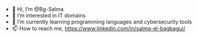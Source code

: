 - 👋 Hi, I’m @Bg-Salma
- 👀 I’m interested in IT domains 
- 🌱 I’m currently learning programming languages and cybersecurity tools
- 📫 How to reach me, https://www.linkedin.com/in/salma-el-bagbagui/

<!---
Bg-Salma/Bg-Salma is a ✨ special ✨ repository because its `README.md` (this file) appears on your GitHub profile.
You can click the Preview link to take a look at your changes.
--->
